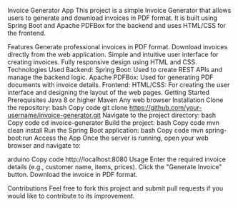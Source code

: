 Invoice Generator App
This project is a simple Invoice Generator that allows users to generate and download invoices in PDF format. It is built using Spring Boot and Apache PDFBox for the backend and uses HTML/CSS for the frontend.

Features
Generate professional invoices in PDF format.
Download invoices directly from the web application.
Simple and intuitive user interface for creating invoices.
Fully responsive design using HTML and CSS.
Technologies Used
Backend:
Spring Boot: Used to create REST APIs and manage the backend logic.
Apache PDFBox: Used for generating PDF documents with invoice details.
Frontend:
HTML/CSS: For creating the user interface and designing the layout of the web pages.
Getting Started
Prerequisites
Java 8 or higher
Maven
Any web browser
Installation
Clone the repository:
bash
Copy code
git clone https://github.com/your-username/invoice-generator.git
Navigate to the project directory:
bash
Copy code
cd invoice-generator
Build the project:
bash
Copy code
mvn clean install
Run the Spring Boot application:
bash
Copy code
mvn spring-boot:run
Access the App
Once the server is running, open your web browser and navigate to:

arduino
Copy code
http://localhost:8080
Usage
Enter the required invoice details (e.g., customer name, items, prices).
Click the "Generate Invoice" button.
Download the invoice in PDF format.

Contributions
Feel free to fork this project and submit pull requests if you would like to contribute to its improvement.

